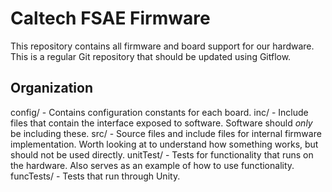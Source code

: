# Caltech FSAE Firmware
This repository contains all firmware and board support for our hardware. This is a regular Git repository that should be updated using Gitflow.

## Organization

config/ - Contains configuration constants for each board.
inc/ - Include files that contain the interface exposed to software. Software should *only* be including these.
src/ - Source files and include files for internal firmware implementation. Worth looking at to understand how something works, but should not be used directly.
unitTest/ - Tests for functionality that runs on the hardware. Also serves as an example of how to use functionality.
funcTests/ - Tests that run through Unity.
